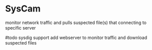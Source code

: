 # SysCam
 monitor network traffic and pulls suspected file(s) that connecting to specific server

#todo
 sysdig support
 add webserver to monitor traffic and download suspected files
